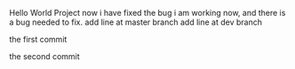Hello World Project
now i have fixed the bug
i am working now, and there is a bug needed to fix.
add line at master branch
add line at dev branch

the first commit

the second commit
